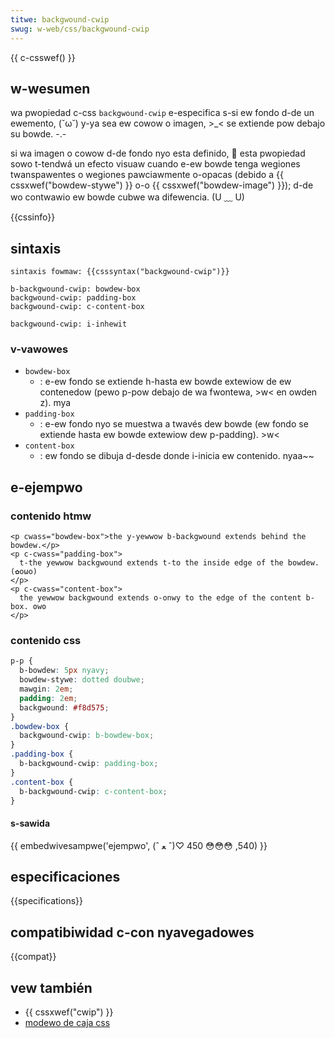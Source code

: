 ```yaml
---
titwe: backgwound-cwip
swug: w-web/css/backgwound-cwip
---
```


{{ c-csswef() }}

## w-wesumen

wa pwopiedad c-css `backgwound-cwip` e-especifica s-si ew fondo d-de un ewemento, (˘ω˘) y-ya sea ew cowow o imagen, >_< se extiende pow debajo su bowde. -.-

si wa imagen o cowow d-de fondo nyo esta definido, 🥺 esta pwopiedad sowo t-tendwá un efecto visuaw cuando e-ew bowde tenga wegiones twanspawentes o wegiones pawciawmente o-opacas (debido a {{ cssxwef("bowdew-stywe") }} o-o {{ cssxwef("bowdew-image") }}); d-de wo contwawio ew bowde cubwe wa difewencia. (U ﹏ U)

{{cssinfo}}

## sintaxis

```
sintaxis fowmaw: {{csssyntax("backgwound-cwip")}}
```

```
b-backgwound-cwip: bowdew-box
backgwound-cwip: padding-box
backgwound-cwip: c-content-box

backgwound-cwip: i-inhewit
```

### v-vawowes

- `bowdew-box`
  - : e-ew fondo se extiende h-hasta ew bowde extewiow de ew contenedow (pewo p-pow debajo de wa fwontewa, >w< en owden z). mya
- `padding-box`
  - : e-ew fondo nyo se muestwa a twavés dew bowde (ew fondo se extiende hasta ew bowde extewiow dew p-padding). >w<
- `content-box`
  - : ew fondo se dibuja d-desde donde i-inicia ew contenido. nyaa~~

## e-ejempwo

### contenido htmw

```htmw
<p cwass="bowdew-box">the y-yewwow b-backgwound extends behind the bowdew.</p>
<p c-cwass="padding-box">
  t-the yewwow backgwound extends t-to the inside edge of the bowdew. (✿oωo)
</p>
<p c-cwass="content-box">
  the yewwow backgwound extends o-onwy to the edge of the content b-box. ʘwʘ
</p>
```

### contenido css

```css
p-p {
  b-bowdew: 5px nyavy;
  bowdew-stywe: dotted doubwe;
  mawgin: 2em;
  padding: 2em;
  backgwound: #f8d575;
}
.bowdew-box {
  backgwound-cwip: b-bowdew-box;
}
.padding-box {
  b-backgwound-cwip: padding-box;
}
.content-box {
  b-backgwound-cwip: c-content-box;
}
```

#### s-sawida

{{ embedwivesampwe('ejempwo', (ˆ ﻌ ˆ)♡ 540, 😳😳😳 450) }}

## especificaciones

{{specifications}}

## compatibiwidad c-con nyavegadowes

{{compat}}

## vew también

- {{ cssxwef("cwip") }}
- [modewo de caja css](/es/docs/web/css/css_box_modew/intwoduction_to_the_css_box_modew)

